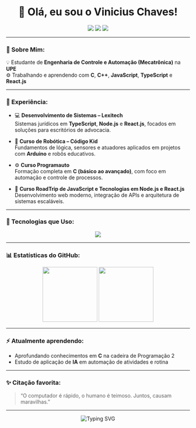 <h1 align="center">👋 Olá, eu sou o <strong>Vinicius Chaves</strong>!</h1>

<p align="center">
  <img src="https://img.shields.io/badge/Linux-black?style=for-the-badge&logo=linux&logoColor=white"/>
  <img src="https://img.shields.io/badge/Windows-0078D6?style=for-the-badge&logo=windows&logoColor=white"/>
  <img src="https://img.shields.io/badge/UPE%20-%20Engenharia%20de%20Controle%20e%20Automação-00599C?style=for-the-badge"/>
</p>

---

### 🧠 Sobre Mim:
💡 Estudante de **Engenharia de Controle e Automação (Mecatrônica)** na **UPE**  
⚙️ Trabalhando e aprendendo com **C**, **C++**, **JavaScript**, **TypeScript** e **React.js**  

---

### 💼 Experiência:

- 💻 **Desenvolvimento de Sistemas – Lexitech**  
  Sistemas jurídicos em **TypeScript**, **Node.js** e **React.js**, focados em soluções para escritórios de advocacia.

- 🤖 **Curso de Robótica – Código Kid**  
  Fundamentos de lógica, sensores e atuadores aplicados em projetos com **Arduino** e robôs educativos.

- ⚙️ **Curso Programauto**  
  Formação completa em **C (básico ao avançado)**, com foco em automação e controle de processos.

- 🚗 **Curso RoadTrip de JavaScript e Tecnologias em Node.js e React.js**  
  Desenvolvimento web moderno, integração de APIs e arquitetura de sistemas escaláveis.

---

### 🧰 Tecnologias que Uso:
<p align="center">
  <img src="https://skillicons.dev/icons?i=c,cpp,python,js,ts,react,nodejs,html,css,arduino,git,github,linux,vscode,powershell" />
</p>

---

### 📊 Estatísticas do GitHub:
<p align="center">
  <img height="150em" src="https://github-readme-stats.vercel.app/api?username=ViniciusChavess&show_icons=true&theme=tokyonight&count_private=true"/>
  <img height="150em" src="https://github-readme-stats.vercel.app/api/top-langs/?username=ViniciusChavess&layout=compact&langs_count=7&theme=tokyonight"/>
</p>

---

### ⚡ Atualmente aprendendo:
- Aprofundando conhecimentos em **C** na cadeira de Programação 2
- Estudo de aplicação de **IA** em automação de atividades e rotina

---

### ✨ Citação favorita:
> “O computador é rápido, o humano é teimoso. Juntos, causam maravilhas.”

---

<p align="center">
  <img src="https://readme-typing-svg.herokuapp.com?font=Fira+Code&size=18&duration=3000&pause=1000&color=00BFFF&center=true&vCenter=true&width=500&lines=Automação+é+minha+linguagem.;Código+é+arte+com+função.;Entre+o+caos+e+a+lógica,+escolhi+o+C." alt="Typing SVG" />
</p>
